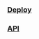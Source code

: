 ### [Deploy](https://ilyavasilevsky.github.io/react-currency-converter/)
### [API](https://www.cbr-xml-daily.ru/)

